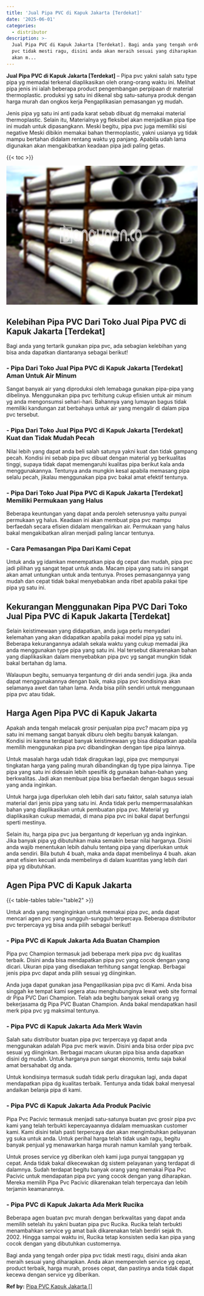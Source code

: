 ```yaml
---
title: 'Jual Pipa PVC di Kapuk Jakarta [Terdekat]'
date: '2025-06-01'
categories:
  - distributor
description: >-
  Jual Pipa PVC di Kapuk Jakarta [Terdekat]. Bagi anda yang tengah order pipa
  pvc tidak mesti ragu, disini anda akan meraih sesuai yang diharapkan. Anda
  akan m...
---
```


**Jual Pipa PVC di Kapuk Jakarta \[Terdekat\]** – Pipa pvc yakni salah satu type pipa yg memadai terkenal diaplikasikan oleh orang-orang waktu ini. Melihat pipa jenis ini ialah beberapa product pengembangan perpipaan dr material thermoplastic. produksi yg satu ini dikenal sbg satu-satunya produk dengan harga murah dan ongkos kerja Pengaplikasian pemasangan yg mudah.

Jenis pipa yg satu ini anti pada karat sebab dibuat dg memakai material thermoplastic. Selain itu, Materialnya yg fleksibel akan menjadikan pipa tipe ini mudah untuk dipasangkann. Meski begitu, pipa pvc juga memiliki sisi negative Meski dibikin memakai bahan thermoplastic, yakni usianya yg tidak mampu bertahan didalam rentang waktu yg panjang. Apabila udah lama digunakan akan mengakibatkan keadaan pipa jadi paling getas.

{{< toc >}}

![Jual Pipa PVC di Kapuk Jakarta [Terdekat]](/images/jaul-pipa-pvc-42.png)

## Kelebihan Pipa PVC Dari Toko Jual Pipa PVC di Kapuk Jakarta \[Terdekat\]

Bagi anda yang tertarik gunakan pipa pvc, ada sebagian kelebihan yang bisa anda dapatkan diantaranya sebagai berikut!

### \- Pipa Dari Toko Jual Pipa PVC di Kapuk Jakarta \[Terdekat\] Aman Untuk Air Minum

Sangat banyak air yang diproduksi oleh lemabaga gunakan pipa-pipa yang dibelinya. Menggunakan pipa pvc terhitung cukup efisien untuk air minum yg anda mengonsumsi sehari-hari. Bahannya yang lumayan bagus tidak memiliki kandungan zat berbahaya untuk air yang mengalir di dalam pipa pvc tersebut.

### \- Pipa Dari Toko Jual Pipa PVC di Kapuk Jakarta \[Terdekat\] Kuat dan Tidak Mudah Pecah

Nilai lebih yang dapat anda beli salah satunya yakni kuat dan tidak gampang pecah. Kondisi ini sebab pipa pvc dibuat dengan material yg berkualitas tinggi, supaya tidak dapat memengaruhi kualitas pipa berikut kala anda menggunakannya. Tentunya anda mungkin kesal apabila memasang pipa selalu pecah, jikalau menggunakan pipa pvc bakal amat efektif tentunya.

### \- Pipa Dari Toko Jual Pipa PVC di Kapuk Jakarta \[Terdekat\] Memiliki Permukaan yang Halus

Beberapa keuntungan yang dapat anda peroleh seterusnya yaitu punyai permukaan yg halus. Keadaan ini akan membuat pipa pvc mampu berfaedah secara efisien didalam mengalirkan air. Permukaan yang halus bakal mengakibatkan aliran menjadi paling lancar tentunya.

### \- Cara Pemasangan Pipa Dari Kami Cepat

Untuk anda yg idamkan menempatkan pipa dg cepat dan mudah, pipa pvc jadi pilihan yg sangat tepat untuk anda. Macam pipa yang satu ini sangat akan amat untungkan untuk anda tentunya. Proses pemasangannya yang mudah dan cepat tidak bakal menyebabkan anda ribet apabila pakai tipe pipa yg satu ini.

## Kekurangan Menggunakan Pipa PVC Dari Toko Jual Pipa PVC di Kapuk Jakarta \[Terdekat\]

Selain keistimewaan yang didapatkan, anda juga perlu menyadari kelemahan yang akan didapatkan apabila pakai model pipa yg satu ini. Beberapa kekurangannya adalah sekala waktu yang cukup memadai jika anda menggunakan type pipa yang satu ini. Hal tersebut dikarenakan bahan yang diaplikasikan dalam menyebabkan pipa pvc yg sangat mungkin tidak bakal bertahan dg lama.

Walaupun begitu, semuanya tergantung dr diri anda sendiri juga. jika anda dapat menggunakannya dengan baik, maka pipa pvc kondisinya akan selamanya awet dan tahan lama. Anda bisa pilih sendiri untuk menggunaan pipa pvc atau tidak.

## Harga Agen Pipa PVC di Kapuk Jakarta

Apakah anda tengah melacak grosir penjualan pipa pvc? macam pipa yg satu ini memang sangat banyak diburu oleh begitu banyak kalangan. Kondisi ini karena terdapat banyak keistimewaan yg bisa didapatkan apabila memilih menggunakan pipa pvc dibandingkan dengan tipe pipa lainnya.

Untuk masalah harga udah tidak diragukan lagi, pipa pvc mempunyai tingkatan harga yang paling murah dibandingkan dg type pipa lainnya. Tipe pipa yang satu ini didesain lebih spesifik dg gunakan bahan-bahan yang berkwalitas. Jadi akan membuat pipa bisa berfaedah dengan bagus sesuai yang anda inginkan.

Untuk harga juga diperlukan oleh lebih dari satu faktor, salah satunya ialah material dari jenis pipa yang satu ini. Anda tidak perlu mempermasalahkan bahan yang diaplikasikan untuk pembuatan pipa pvc. Material yg diaplikasikan cukup memadai, di mana pipa pvc ini bakal dapat berfungsi sperti mestinya.

Selain itu, harga pipa pvc jua bergantung dr keperluan yg anda inginkan. Jika banyak pipa yg dibutuhkan maka semakin besar nilai harganya. Disini anda wajib menentukan lebih dahulu tentang pipa yang diperlukan untuk anda sendiri. Bila butuh 4 buah, maka anda dapat membelinya 4 buah. akan amat efisien kecuali anda membelinya di dalam kuantitas yang lebih dari pipa yg dibutuhkan.

## Agen Pipa PVC di Kapuk Jakarta

{{< table-tables table="table2" >}}

Untuk anda yang menginginkan untuk memakai pipa pvc, anda dapat mencari agen pvc yang sungguh-sungguh terpercaya. Beberapa distributor pvc terpercaya yg bisa anda pilih sebagai berikut!

### \- Pipa PVC di Kapuk Jakarta Ada Buatan Champion

Pipa pvc Champion termasuk jadi beberapa merk pipa pvc dg kualitas terbaik. Disini anda bisa mendapatkan pipa pvc yang cocok dengan yang dicari. Ukuran pipa yang disediakan terhitung sangat lengkap. Berbagai jenis pipa pvc dapat anda pilih sesuai yg diinginkan.

Anda juga dapat gunakan jasa Pengaplikasian pipa pvc di Kami. Anda bisa singgah ke tempat kami segera atau menghubunginya lewat web site formal dr Pipa PVC Dari Champion. Telah ada begitu banyak sekali orang yg bekerjasama dg Pipa PVC Buatan Champion. Anda bakal mendapatkan hasil merk pipa pvc yg maksimal tentunya.

### \- Pipa PVC di Kapuk Jakarta Ada Merk Wavin

Salah satu distributor buatan pipa pvc terpercaya yg dapat anda menggunakan adalah Pipa pvc merk wavin. Disini anda bisa order pipa pvc sesuai yg diinginkan. Berbagai macam ukuran pipa bisa anda dapatkan disini dg mudah. Untuk harganya pun sangat ekonomis, tentu saja bakal amat bersahabat dg anda.

Untuk kondisinya termasuk sudah tidak perlu diragukan lagi, anda dapat mendapatkan pipa dg kualitas terbaik. Tentunya anda tidak bakal menyesal andaikan belanja pipa di kami.

### \- Pipa PVC di Kapuk Jakarta Ada Produk Pacivic

Pipa Pvc Pacivic termasuk menjadi satu-satunya buatan pvc grosir pipa pvc kami yang telah terbukti kepercayaannya didalam memuaskan customer kami. Kami disini telah pasti terpercaya dan akan mengimbuhkan pelayanan yg suka untuk anda. Untuk perihal harga telah tidak usah ragu, begitu banyak penjual yg menawarkan harga murah namun kamilah yang terbaik.

Untuk proses service yg diberikan oleh kami juga punyai tanggapan yg cepat. Anda tidak bakal dikecewakan dg sistem pelayanan yang terdapat di dalamnya. Sudah terdapat begitu banyak orang yang memakai Pipa Pvc Pacivic untuk mendapatan pipa pvc yang cocok dengan yang diharapkan. Mereka memilih Pipa Pvc Pacivic dikarenakan telah terpercaya dan lebih terjamin keamanannya.

### \- Pipa PVC di Kapuk Jakarta Ada Merk Rucika

Beberapa agen buatan pvc murah dengan berkwalitas yang dapat anda memilih setelah itu yakni buatan pipa pvc Rucika. Rucika telah terbukti menambahkan service yg amat baik dikarenakan telah berdiri sejak th. 2002. Hingga sampai waktu ini, Rucika tetap konsisten sedia kan pipa yang cocok dengan yang dibutuhkan customernya.

Bagi anda yang tengah order pipa pvc tidak mesti ragu, disini anda akan meraih sesuai yang diharapkan. Anda akan memperoleh service yg cepat, product terbaik, harga murah, proses cepat, dan pastinya anda tidak dapat kecewa dengan service yg diberikan.

**Ref by:** [Pipa PVC Kapuk Jakarta []](https://id.wikipedia.org/wiki/Pipa)
